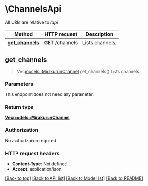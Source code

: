 # \ChannelsApi

All URIs are relative to */api*

Method | HTTP request | Description
------------- | ------------- | -------------
[**get_channels**](ChannelsApi.md#get_channels) | **GET** /channels | Lists channels.



## get_channels

> Vec<models::MirakurunChannel> get_channels()
Lists channels.

### Parameters

This endpoint does not need any parameter.

### Return type

[**Vec<models::MirakurunChannel>**](MirakurunChannel.md)

### Authorization

No authorization required

### HTTP request headers

- **Content-Type**: Not defined
- **Accept**: application/json

[[Back to top]](#) [[Back to API list]](../README.md#documentation-for-api-endpoints) [[Back to Model list]](../README.md#documentation-for-models) [[Back to README]](../README.md)

